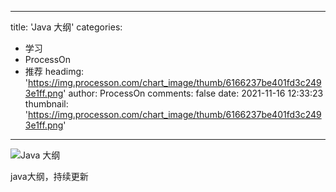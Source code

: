 
---
title: 'Java 大纲'
categories: 
 - 学习
 - ProcessOn
 - 推荐
headimg: 'https://img.processon.com/chart_image/thumb/6166237be401fd3c2493e1ff.png'
author: ProcessOn
comments: false
date: 2021-11-16 12:33:23
thumbnail: 'https://img.processon.com/chart_image/thumb/6166237be401fd3c2493e1ff.png'
---

<div>   
<img class="thumb" alt="Java 大纲" src="https://img.processon.com/chart_image/thumb/6166237be401fd3c2493e1ff.png" referrerpolicy="no-referrer">
<p>java大纲，持续更新</p>  
</div>
            